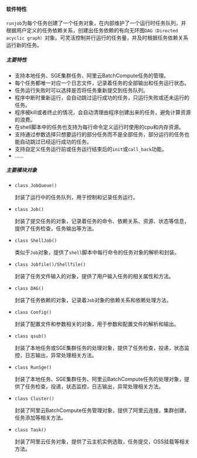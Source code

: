 #### 软件特性

`runjob`为每个任务创建了一个任务对象，在内部维护了一个运行时任务队列，并根据用户定义的任务依赖关系，创建出任务依赖的有向无环图`DAG（Directed acyclic graph）`对象。可灵活控制并行运行的任务量，并及时根据任务依赖关系运行新的任务。



##### 主要特性

+ 支持本地任务、SGE集群任务、阿里云BatchCompute任务的管理。
+ 每个任务都唯一对应一个日志文件，记录着任务的全部输出和任务运行状态。
+ 任务运行失败时可以选择是否将任务重新提交到任务队列。
+ 程序中断时重新运行，会自动跳过运行成功的任务，只运行失败或还未运行的任务。
+ 程序被kill或者终止的情况，会自动清理由程序创建出来的任务，避免计算资源的浪费。
+ 在shell脚本中的任务也支持为每行命令定义运行时使用的cpu和内存资源。
+ 支持通过参数选择只想要运行的部分任务而不是全部任务，部分运行的任务也能自动跳过已经运行成功的任务。
+ 支持自定义任务运行前或任务运行结束后的`init`或`call_back`功能。
+ ......



##### 主要模块对象

+ `class JobQueue()`

  封装了运行中的任务队列，用于控制和记录任务运行。

+ `class Job()`

  封装了提交任务的对象，记录着任务的命令、依赖关系、资源、状态等信息，提供了任务检查，任务输出等方法。

+ `class ShellJob()`

  类似于`Job`对象，提供了`shell`脚本中每行命令的任务对象的解析和封装。

+ `class Jobfile()/Shellfile()`

  封装了任务文件输入的对象，提供了用户输入任务的相关属性和方法。

+ `class DAG()`

  封装了任务依赖的对象，记录着`Job`对象的依赖关系和依赖处理方法。

+ `class Config()`

  封装了配置文件和参数相关的对象，用于参数和配置文件的解析和输出。

+ `class qsub()`

  封装了本地任务或SGE集群任务的处理对象，提供了任务检查，投递，状态监控，日志输出，异常处理相关方法。

+ `class RunSge()`

  封装了本地任务、SGE集群任务、阿里云BatchCompute任务的处理对象，提供了任务检查，投递，状态监控，日志输出，异常处理相关方法。

+ `class Cluster()`

  封装了阿里云BatchCompute任务管理对象，提供了阿里云连接，集群创建，任务添加等相关方法。

+ `class Task()`

  封装了阿里云任务对象，提供了云主机实例选取，任务提交，OSS挂载等相关方法。




